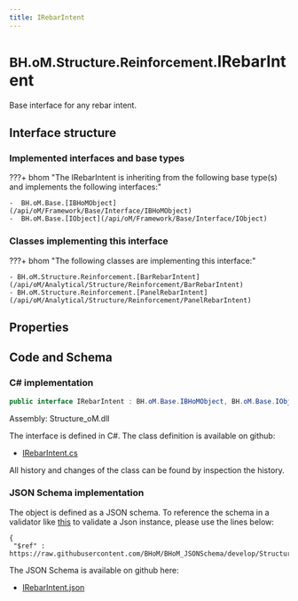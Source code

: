 ```yaml
---
title: IRebarIntent
---
```


# <small>BH.oM.Structure.Reinforcement.</small>**IRebarIntent**

Base interface for any rebar intent.

## Interface structure

### Implemented interfaces and base types

???+ bhom "The IRebarIntent is inheriting from the following base type(s) and implements the following interfaces:"

    -  BH.oM.Base.[IBHoMObject](/api/oM/Framework/Base/Interface/IBHoMObject)
    -  BH.oM.Base.[IObject](/api/oM/Framework/Base/Interface/IObject)


### Classes implementing this interface

???+ bhom "The following classes are implementing this interface:"

    - BH.oM.Structure.Reinforcement.[BarRebarIntent](/api/oM/Analytical/Structure/Reinforcement/BarRebarIntent)
    - BH.oM.Structure.Reinforcement.[PanelRebarIntent](/api/oM/Analytical/Structure/Reinforcement/PanelRebarIntent)


## Properties

## Code and Schema

### C# implementation

``` C# title="C#"
public interface IRebarIntent : BH.oM.Base.IBHoMObject, BH.oM.Base.IObject
```

Assembly: Structure_oM.dll

The interface is defined in C#. The class definition is available on github:

- [IRebarIntent.cs](https://github.com/BHoM/BHoM/blob/develop/Structure_oM/Reinforcement\IRebarIntent.cs)

All history and changes of the class can be found by inspection the history.
### JSON Schema implementation

The object is defined as a JSON schema. To reference the schema in a validator like [this](https://www.jsonschemavalidator.net/) to validate a Json instance, please use the lines below:

``` { .json .copy .select } title="JSON Schema"
{
 "$ref" : https://raw.githubusercontent.com/BHoM/BHoM_JSONSchema/develop/Structure_oM/Reinforcement/IRebarIntent.json}
```

The JSON Schema is available on github here:

- [IRebarIntent.json](https://github.com/BHoM/BHoM_JSONSchema/blob/develop/Structure_oM/Reinforcement/IRebarIntent.json)
